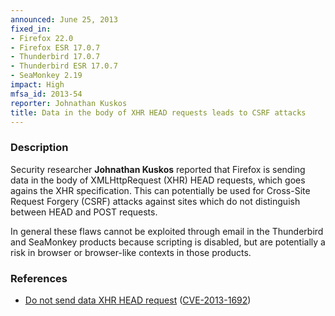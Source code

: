 ```yaml
---
announced: June 25, 2013
fixed_in:
- Firefox 22.0
- Firefox ESR 17.0.7
- Thunderbird 17.0.7
- Thunderbird ESR 17.0.7
- SeaMonkey 2.19
impact: High
mfsa_id: 2013-54
reporter: Johnathan Kuskos
title: Data in the body of XHR HEAD requests leads to CSRF attacks
---
```


<h3>Description</h3>

<p>Security researcher <strong>Johnathan Kuskos</strong> reported that Firefox
is sending data in the body of  XMLHttpRequest (XHR) HEAD requests, which goes
agains the XHR specification. This can potentially be used for Cross-Site
Request Forgery (CSRF) attacks against sites which do not distinguish
between HEAD and POST requests.</p>

<p class="note">In general these flaws cannot be exploited through email in the
Thunderbird and SeaMonkey products because scripting is disabled, but are
potentially a risk in browser or browser-like contexts in those products.</p>

<h3>References</h3>

<ul>
  <li><a href="https://bugzilla.mozilla.org/show_bug.cgi?id=866915">
       Do not send data XHR HEAD request</a> (<a href="http://cve.mitre.org/cgi-bin/cvename.cgi?name=CVE-2013-1692" class="ex-ref">CVE-2013-1692</a>)</li>
</ul>




